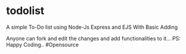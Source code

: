 # todolist
A simple To-Do list using Node-Js Express and EJS With Basic Adding

Anyone can fork and edit the changes and add functionalities to it... 
PS: Happy Coding..
#Opensource
